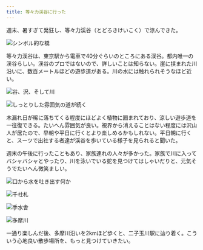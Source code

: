 ```yaml
---
title: 等々力渓谷に行った
---
```

週末、暑すぎて発狂し、等々力渓谷（とどろきけいこく）で涼んできた。

![](https://lh5.googleusercontent.com/msNLyoFbJnmCuF1QuEFbVFZU4b8Q-JxU2uPkGk5h4iQwU9xCUjztCrWrlUfW4MTBf97Cw2xks2g52qv0kkAMJTYciHYrA81yUHsB8szNR-LB4dlyofoNqQHCOegtdVyQkrP9ze6u5h_QH-gDoAzZ1m0 "シンボル的な橋")

等々力渓谷は、東京駅から電車で40分ぐらいのところにある渓谷。都内唯一の渓谷らしい。渓谷のプロではないので、詳しいことは知らない。崖に挟まれた川沿いに、数百メートルほどの遊歩道がある。川の水には触れられそうなほど近い。

![](https://lh4.googleusercontent.com/iWNBQ8ma4_i8-J6eMnxvSbu8pGprGNuJP0Sltb-UbLSVH6uGe54jLHMwixTmXuhC7u9uMNB06R6G_zv40aSscDISOJsNrs7XZAN3r2ZAwI1c7Hr3__p-17y__FMDEammUpHxtkIuMlzvx0zZERrW-Yw "谷、沢、そして川")

![](https://lh6.googleusercontent.com/oChQLgFY6C_UkcWBXlj8dxAbBfGgAYCx4pveK7d_sK6hZQZFswF6TSmGZyMD6z22_CrFpv9rrgtqGtxsMrJtpSEyVU36FZmhgNkIVL2GVh40fDsUYU4X6-n-_cZd2xYN2ctnakfgV9YJ8FjPF1IqzOc "しっとりした雰囲気の道が続く")

木漏れ日が稀に落ちてくる程度にほどよく植物に囲まれており、涼しい遊歩道を一往復できる。たいへん雰囲気が良い。視界から消えることはない程度には沢山人が居たので、早朝や平日に行くとより楽しめるかもしれない。平日朝に行くと、スーツで出社する者達が渓谷を歩いている様子を見られると聞いた。

週末の午後に行ったこともあり、家族連れの人々が多かった。家族で川に入ってバシャバシャとやったり、川を泳いでいる蛇を見つけてはしゃいだりと、元気そうでたいへん微笑ましい。

![](https://lh6.googleusercontent.com/5NSZBByk7c52AFozLtirTzOy2t3r2zOVRv3FDsYFkr_l1W20IVjibk9SL6ObSq3b4m5ftTtblMnjcmj4Z8uOsJntScDrHEFslWMID_ehIvul8RwvWBEeYeE7IVcqo-YAi9Vdxr-J5rzCmxRtZRwg9zM "口から水を吐き出す何か")

![](https://lh4.googleusercontent.com/0Oqzy9rO4ezsdObUBCZFUmU-H2e5HVYTDX14Y1E_3Rugtq6j4s_RSXIgAIirkwKhjikP0-aaS9BqGrRFXl8byl7ElTYj4O6UEkwqCDPu9VrLVXPlvFDjNzvuyVqh0R1y_FoPU61I4ryYnrDAiI0NPsU "千社札")

![](https://lh3.googleusercontent.com/hI1y2GUacTIKdxYnjNn4CgTsRB2njWTYECMrXFS7wZu8WkR6unmb1Qi4R_O8CVkR6YkGkhGrhZPYZvTDEq0ith-aZVvRuSAghjNM2B_8iOHmky2fINw8fObukgLlq_GRnDkkofiSnBELXpaNBn3YTDE "手水舎")

![](https://lh5.googleusercontent.com/AZFWrz5K2fr9TraZZxjsyJFO-Iu7SeeEUvvk1Va1PmJuJe_G_iyJIsxf4WGdF7OXUm_3QdfNwd1BLVnYEEDGbSnFG-eeEzZO_Wim2NVoQ2FPRsJ7oLwkF7D_nNX0OmGiRjX8HiBK7iqTF6Lv265OzCg "多摩川")

一通り楽しんだ後、多摩川沿いを2kmほど歩くと、二子玉川駅に辿り着く。こういう心地良い散歩場所を、もっと見つけていきたい。
